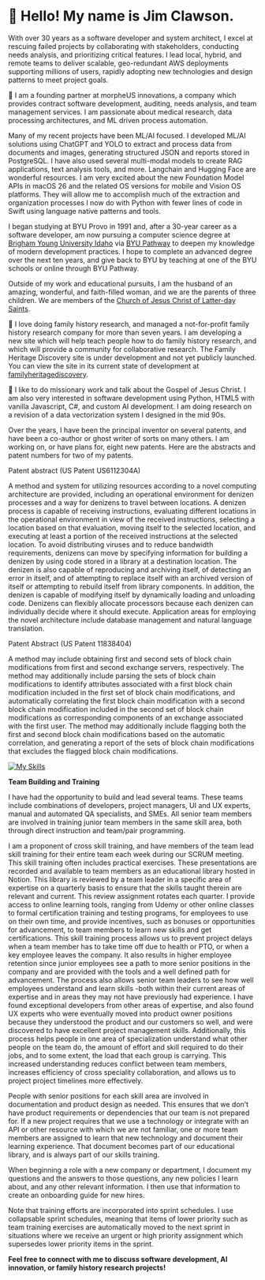 # 👋 Hello! My name is Jim Clawson.

With over 30 years as a software developer and system architect, I excel at rescuing failed projects by collaborating with stakeholders, conducting needs analysis, and prioritizing critical features. I lead local, hybrid, and remote teams to deliver scalable, geo-redundant AWS deployments supporting millions of users, rapidly adopting new technologies and design patterns to meet project goals.

🏢 I am a founding partner at morpheUS innovations, a company which provides contract software development, auditing, needs analysis, and team management services. I am passionate about medical research, data processing architectures, and ML driven process automation.

Many of my recent projects have been ML/AI focused. I developed ML/AI solutions using ChatGPT and YOLO to extract and process data from documents and images, generating structured JSON and reports stored in PostgreSQL. I have also used several multi-modal models to create RAG applications, text analysis tools, and more. Langchain and Hugging Face are wonderful resources. I am very excited about the new Foundation Model APIs in macOS 26 and the related OS versions for mobile and Vision OS platforms. They will allow me to accomplish much of the extraction and organization processes I now do with Python with fewer lines of code in Swift using language native patterns and tools.

I began studying at BYU Provo in 1991 and, after a 30-year career as a software developer, am now pursuing a computer science degree at [Brigham Young University Idaho](https://www.byui.edu) via [BYU Pathway](https://www.byupathway.edu) to deepen my knowledge of modern development practices. I hope to complete an advanced degree over the next ten years, and give back to BYU by teaching at one of the BYU schools or online through BYU Pathway.

Outside of my work and educational pursuits, I am the husband of an amazing, wonderful, and faith-filled woman, and we are the parents of three children. We are members of the [Church of Jesus Christ of Latter-day Saints](https://www.churchofjesuschrist.org/?lang=eng).

🌱 I love doing family history research, and managed a not-for-profit family history research company for more than seven years. I am developing a new site which will help teach people how to do family history research, and which will provide a community for collaborative research. The Family Heritage Discovery site is under development and not yet publicly launched. You can view the site in its current state of development at [familyheritagediscovery](https://jclawsonopal.github.io/familyheritagediscovery/).

💬 I like to do missionary work and talk about the Gospel of Jesus Christ. I am also very interested in software development using Python, HTML5 with vanilla Javascript, C#, and custom AI development. I am doing research on a revision of a data vectorization system I designed in the mid 90s.

Over the years, I have been the principal inventor on several patents, and have been a co-author or ghost writer of sorts on many others. I am working on, or have plans for, eight new patents. Here are the abstracts and patent numbers for two of my patents.

Patent abstract
(US Patent US6112304A)

A method and system for utilizing resources according to a novel computing architecture are provided, including an operational environment for denizen processes and a way for denizens to travel between locations. A denizen process is capable of receiving instructions, evaluating different locations in the operational environment in view of the received instructions, selecting a location based on that evaluation, moving itself to the selected location, and executing at least a portion of the received instructions at the selected location. To avoid distributing viruses and to reduce bandwidth requirements, denizens can move by specifying information for building a denizen by using code stored in a library at a destination location. The denizen is also capable of reproducing and archiving itself, of detecting an error in itself, and of attempting to replace itself with an archived version of itself or attempting to rebuild itself from library components. In addition, the denizen is capable of modifying itself by dynamically loading and unloading code. Denizens can flexibly allocate processors because each denizen can individually decide where it should execute. Application areas for employing the novel architecture include database management and natural language translation.

Patent Abstract
(US Patent 11838404)

A method may include obtaining first and second sets of block chain modifications from first and second exchange servers, respectively. The method may additionally include parsing the sets of block chain modifications to identify attributes associated with a first block chain modification included in the first set of block chain modifications, and automatically correlating the first block chain modification with a second block chain modification included in the second set of block chain modifications as corresponding components of an exchange associated with the first user. The method may additionally include flagging both the first and second block chain modifications based on the automatic correlation, and generating a report of the sets of block chain modifications that excludes the flagged block chain modifications.

[![My Skills](https://skillicons.dev/icons?i=ai,aws,apple,azure,cs,dotnet,html,css,js,ts,jquery,debian,ubuntu,linux,fastapi,git,github,java,md,mysql,postgres,php,py,rabbitmq,redhat,redis,vscode,swift&perline=8)](https://skillicons.dev)

**Team Building and Training**

I have had the opportunity to build and lead several teams. These teams include combinations of developers, project managers, UI and UX experts, manual and automated QA specialists, and SMEs. All senior team members are involved in training junior team members in the same skill area, both through direct instruction and team/pair programming.

I am a proponent of cross skill training, and have members of the team lead skill training for their entire team each week during our SCRUM meeting. This skill training often includes practical exercises. These presentations are recorded and available to team members as an educational library hosted in Notion. This library is reviewed by a team leader in a specific area of expertise on a quarterly basis to ensure that the skills taught therein are relevant and current. This review assignment rotates each quarter. I provide access to online learning tools, ranging from Udemy or other online classes to formal certification training and testing programs, for employees to use on their own time, and provide incentives, such as bonuses or opportunities for advancement, to team members to learn new skills and get certifications. This skill training process allows us to prevent project delays when a team member has to take time off due to health or PTO, or when a key employee leaves the company. It also results in higher employee retention since junior employees see a path to more senior positions in the company and are provided with the tools and a well defined path for advancement. The process also allows senior team leaders to see how well employees understand and learn skills -both within their current areas of expertise and in areas they may not have previously had experience. I have found exceptional developers from other areas of expertise, and also found UX experts who were eventually moved into product owner positions because they understood the product and our customers so well, and were discovered to have excellent project management skills. Additionally, this process helps people in one area of specialization understand what other people on the team do, the amount of effort and skill required to do their jobs, and to some extent, the load that each group is carrying. This increased understanding reduces conflict between team members, increases efficiency of cross speciality collaboration, and allows us to project project timelines more effectively.

People with senior positions for each skill area are involved in documentation and product design as needed. This ensures that we don’t have product requirements or dependencies that our team is not prepared for. If a new project requires that we use a technology or integrate with an API or other resource with which we are not familiar, one or more team members are assigned to learn that new technology and document their learning experience. That document becomes part of our educational library, and is always part of our skills training.

When beginning a role with a new company or department, I document my questions and the answers to those questions, any new policies I learn about, and any other relevant information. I then use that information to create an onboarding guide for new hires.

Note that training efforts are incorporated into sprint schedules. I use collapsable sprint schedules, meaning that items of lower priority such as team training exercises are automatically moved to the next sprint in situations where we receive an urgent or high priority assignment which supersedes lower priority items in the sprint.

**Feel free to connect with me to discuss software development, AI innovation, or family history research projects!**
